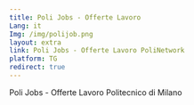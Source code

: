 ```yaml
---
title: Poli Jobs - Offerte Lavoro
Lang: it
Img: /img/polijob.png
layout: extra
link: Poli Jobs - Offerte Lavoro PoliNetwork
platform: TG
redirect: true
---
```

Poli Jobs - Offerte Lavoro Politecnico di Milano